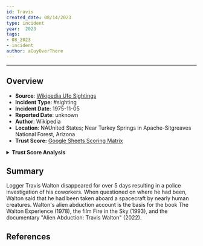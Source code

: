 ```yaml
---
id: Travis
created_date: 08/14/2023
type: incident
year:  2023
tags:
- 08_2023
- incident
author: aGuyOverThere
---
```


----

## Overview

- **Source**: [Wikipedia Ufo Sightings](https://en.wikipedia.org/wiki/List_of_reported_UFO_sightings)
- **Incident Type**: #sighting
- **Incident Date**: 1975-11-05
- **Reported Date**: unknown
- **Author**: Wikipedia
- **Location**: N​AUnited States; Near Turkey Springs in Apache-Sitgreaves National Forest, Arizona
- **Trust Score:** [Google Sheets Scoring Matrix](https://docs.google.com/spreadsheets/d/1CUarxE7P1cPwgWXwJzzeWnZGm1c6Wp2Ttazdt3VPM_s/edit?usp=sharing)

<details>
<summary><b>Trust Score Analysis</b></summary>
<IMG src="https://publish-01.obsidian.md/access/1c31a6f93f82a49b0a9eb31193d6cdec/_images/" alt="Trust Score"/>
</details>

## Summary

Logger Travis Walton disappeared for over 5 days resulting in a police investigation of his coworkers. When questioned on where he had been, Walton said that he had been taken aboard a spacecraft by nearly human creatures. Walton's alien abduction account is the basis for the book The Walton Experience (1978), the film Fire in the Sky (1993), and the documentary "Alien Abduction: Travis Walton" (2022).

## References
